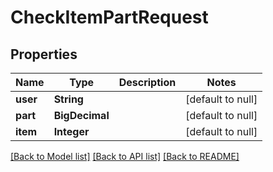 # CheckItemPartRequest
## Properties

Name | Type | Description | Notes
------------ | ------------- | ------------- | -------------
**user** | **String** |  | [default to null]
**part** | **BigDecimal** |  | [default to null]
**item** | **Integer** |  | [default to null]

[[Back to Model list]](../index.md#documentation-for-models) [[Back to API list]](../index.md#documentation-for-api-endpoints) [[Back to README]](../index.md)

